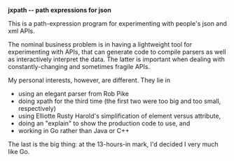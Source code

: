 **jxpath -- path expressions for json**

This is a path-expression program for experimenting with
people's json and xml APIs.

The nominal business problem is in having a lightweight tool
for experimenting with APIs, that can generate code
to compile parsers as well as interactively interpret
the data. The latter is important when dealing
with constantly-changing and sometimes fragile APIs.

My personal interests, however, are different. They lie in
* using an elegant parser from Rob Pike
* doing xpath for the third time (the first two were too
big and too small, respectively)
* using Elliotte Rusty Harold's simplification of element
versus attribute, 
* doing an "explain" to show the production code to use, and
* working in Go rather than Java or C++

The last is the big thing: at the 13-hours-in mark, I'd decided
I very much like Go.

